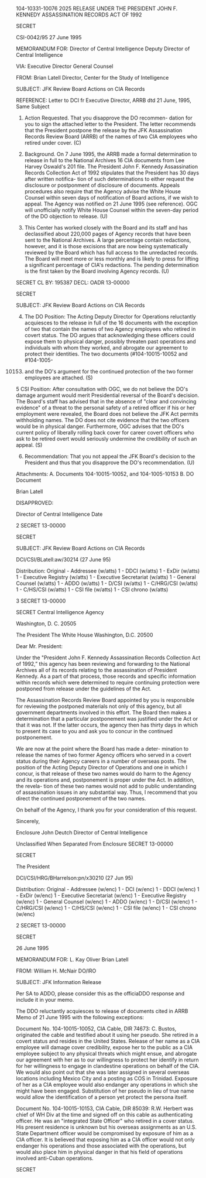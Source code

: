 104-10331-10076
2025 RELEASE UNDER THE PRESIDENT JOHN F. KENNEDY ASSASSINATION RECORDS ACT OF 1992

SECRET

CSI-0042/95
27 June 1995

MEMORANDUM FOR:	Director of Central Intelligence
		Deputy Director of Central Intelligence

VIA:		Executive Director
		General Counsel

FROM:		Brian Latell
		Director, Center for the Study of
		Intelligence

SUBJECT:	JFK Review Board Actions on CIA Records

REFERENCE:	Letter to DCI fr Executive Director,
		ARRB dtd 21 June, 1995, Same Subject

1. Action Requested. That you disapprove the DO recommen-
dation for you to sign the attached letter to the President. The
letter recommends that the President postpone the release by the
JFK Assassination Records Review Board (ARRB) of the names of two
CIA employees who retired under cover. (C)

2. Background. On 7 June 1995, the ARRB made a formal
determination to release in full to the National Archives 16
CIA documents from Lee Harvey Oswald's 201 file. The President
John F. Kennedy Assassination Records Collection Act of 1992
stipulates that the President has 30 days after written notifica-
tion of such determinations to either request the disclosure or
postponment of disclosure of documents. Appeals procedures also
require that the Agency advise the White House Counsel within
seven days of notification of Board actions, if we wish to
appeal. The Agency was notified on 21 June 1995 (see reference).
OGC will unofficially notify White House Counsel within the
seven-day period of the DO objection to release. (U)

3. This Center has worked closely with the Board and its
staff and has declassified about 220,000 pages of Agency records
that have been sent to the National Archives. A large percentage
contain redactions, however, and it is those excisions that are
now being systematically reviewed by the Board which has full
access to the unredacted records. The Board will meet more or
less monthly and is likely to press for lifting a significant
percentage of CIA's redactions. The pending determination is the
first taken by the Board involving Agency records. (U)

SECRET
CL BY: 195387
DECL: OADR
13-00000

SECRET

SUBJECT: JFK Review Board Actions on CIA Records

4. The DO Position: The Acting Deputy Director for
Operations reluctantly acquiesces to the release in full of the
16 documents with the exception of two that contain the names of
two Agency employees who retired in covert status. The DO argues
that acknowledging these officers could expose them to physical
danger, possibly threaten past operations and individuals with
whom they worked, and abrogate our agreement to protect their
identities. The two documents (#104-10015-10052 and #104-1005-
10153) and the DO's argument for the continued protection of the
two former employees are attached. (S)

5 CSI Position: After consultation with OGC, we do not
believe the DO's damage argument would merit Presidential
reversal of the Board's decision. The Board's staff has advised
that in the absence of "clear and convincing evidence" of a
threat to the personal safety of a retired officer if his or her
employment were revealed, the Board does not believe the JFK Act
permits withholding names. The DO does not cite evidence that
the two officers would be in physical danger. Furthermore, OGC
advises that the DO's current policy of liberally rolling back
cover for career covert officers who ask to be retired overt
would seriously undermine the credibility of such an appeal. (S)

6. Recommendation: That you not appeal the JFK Board's
decision to the President and thus that you disapprove the DO's
recommendation. (U)

Attachments:
A. Documents 104-10015-10052,
and 104-1005-10153
B. DO Document

Brian Latell

DISAPPROVED:

Director of Central Intelligence	Date

2
SECRET
13-00000

SECRET

SUBJECT: JFK Review Board Actions on CIA Records

DCI/CSI/BLatell:aw/30214 (27 June 95)

Distribution:
Original - Addressee (w/atts)
1 - DDCI (w/atts)
1 - ExDir (w/atts)
1 - Executive Registry (w/atts)
1 - Executive Secretariat (w/atts)
1 - General Counsel (w/atts)
1 - ADDO (w/atts)
1 - D/CSI (w/atts)
1 - C/HRG/CSI (w/atts)
1 - C/HS/CSI (w/atts)
1 - CSI file (w/atts)
1 - CSI chrono (w/atts)

3
SECRET
13-00000

SECRET
Central Intelligence Agency

Washington, D. C. 20505

The President
The White House
Washington, D.C. 20500

Dear Mr. President:

Under the "President John F. Kennedy Assassination Records
Collection Act of 1992,” this agency has been reviewing and
forwarding to the National Archives all of its records relating
to the assassination of President Kennedy. As a part of that
process, those records and specific information within records
which were determined to require continuing protection were
postponed from release under the guidelines of the Act.

The Assassination Records Review Board appointed by you is
responsible for reviewing the postponed materials not only of
this agency, but all government departments involved in this
effort. The Board then makes a determination that a particular
postponement was justified under the Act or that it was not.
If the latter occurs, the agency then has thirty days in which
to present its case to you and ask you to concur in the continued
postponement.

We are now at the point where the Board has made a deter-
mination to release the names of two former Agency officers who
served in a covert status during their Agency careers in a number
of overseas posts. The position of the Acting Deputy Director of
Operations and one in which I concur, is that release of these
two names would do harm to the Agency and its operations and,
postponement is proper under the Act. In addition, the revela-
tion of these two names would not add to public understanding of
assassination issues in any substantial way. Thus, I recommend
that you direct the continued postponement of the two names.

On behalf of the Agency, I thank you for your consideration
of this request.

Sincerely,

Enclosure
John Deutch
Director of Central Intelligence

Unclassified When Separated
From Enclosure
SECRET
13-00000

SECRET

The President

DCI/CSI/HRG/BHarrelson:pn/x30210 (27 Jun 95)

Distribution:
Original - Addressee (w/enc)
1 - DCI (w/enc)
1 - DDCI (w/enc)
1 - ExDir (w/enc)
1 - Executive Secretariat (w/enc)
1 - Executive Registry (w/enc)
1 - General Counsel (w/enc)
1 - ADDO (w/enc)
1 - D/CSI (w/enc)
1 - C/HRG/CSI (w/enc)
1 - C/HS/CSI (w/enc)
1 - CSI file (w/enc)
1 - CSI chrono (w/enc)

2
SECRET
13-00000

SECRET

26 June 1995

MEMORANDUM FOR: L. Kay Oliver
		Brian Latell

FROM:		William H. McNair
		DO/IRO

SUBJECT:	JFK Information Release

Per SA to ADDO, please consider this as the officiaDDO
response and include it in your memo.

The DDO reluctantly acquiesces to release of documents cited
in ARRB Memo of 21 June 1995 with the following exceptions:

Document No. 104-10015-10052, CIA Cable, DIR 74673:
C. Bustos, originated the cable and testified about it using
her pseudo. She retired in a covert status and resides in
the United States. Release of her name as a CIA employee
will damage cover credibility, expose her to the public as a
CIA employee subject to any physical threats which might
ensue, and abrogate our agreement with her as to our
willingness to protect her identify in return for her
willingness to engage in clandestine operations on behalf of
the CIA. We would also point out that she was later
assigned in several overseas locations including Mexico City
and a posting as COS in Trinidad. Exposure of her as a CIA
employee would also endanger any operations in which she
might have been engaged. Substitution of her pseudo in lieu
of true name would allow the identification of a person yet
protect the persona itself.

Document No. 104-10015-10153, CIA Cable, DIR 85039:
R.W. Herbert was chief of WH Div at the time and signed off
on this cable as authenticating officer. He was an
"integrated State Officer" who retired in a cover status.
His present residence is unknown but his overseas
assignments as an U.S. State Department officer would be
compromised by exposure of him as a CIA officer. It is
believed that exposing him as a CIA officer would not only
endanger his operations and those associated with the
operations, but would also place him in physical danger in
that his field of operations involved anti-Cuban operations.

SECRET
